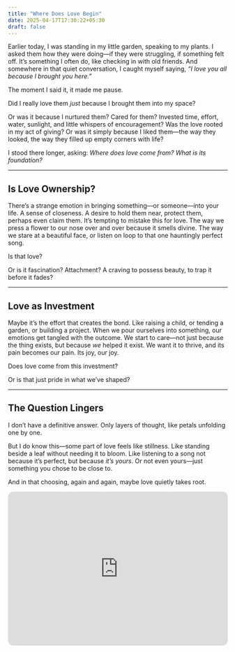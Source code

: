 ```yaml
---
title: "Where Does Love Begin"
date: 2025-04-17T17:30:22+05:30
draft: false
---
```


Earlier today, I was standing in my little garden, speaking to my plants. I asked them how they were doing—if they were struggling, if something felt off. It’s something I often do, like checking in with old friends. And somewhere in that quiet conversation, I caught myself saying, *“I love you all because I brought you here.”*

The moment I said it, it made me pause.

Did I really love them *just* because I brought them into my space?

Or was it because I nurtured them? Cared for them? Invested time, effort, water, sunlight, and little whispers of encouragement? Was the love rooted in my act of giving? Or was it simply because I liked them—the way they looked, the way they filled up empty corners with life?

I stood there longer, asking: *Where does love come from? What is its foundation?*

---

## Is Love Ownership?

There’s a strange emotion in bringing something—or someone—into your life. A sense of closeness. A desire to hold them near, protect them, perhaps even claim them. It’s tempting to mistake this for love. The way we press a flower to our nose over and over because it smells divine. The way we stare at a beautiful face, or listen on loop to that one hauntingly perfect song.

Is that love?

Or is it fascination? Attachment? A craving to possess beauty, to trap it before it fades?

---

## Love as Investment

Maybe it’s the effort that creates the bond. Like raising a child, or tending a garden, or building a project. When we pour ourselves into something, our emotions get tangled with the outcome. We start to care—not just because the thing exists, but because *we* helped it exist. We want it to thrive, and its pain becomes our pain. Its joy, our joy.

Does love come from this investment?

Or is that just pride in what we’ve shaped?

---

## The Question Lingers

I don’t have a definitive answer. Only layers of thought, like petals unfolding one by one.

But I do know this—some part of love feels like stillness. Like standing beside a leaf without needing it to bloom. Like listening to a song not because it’s perfect, but because *it’s yours*. Or not even yours—just something you chose to be close to.

And in that choosing, again and again, maybe love quietly takes root.

<iframe style="border-radius:12px" src="https://open.spotify.com/embed/episode/2U4Dz37CwfFsQLI111ezLS?utm_source=generator" width="100%" height="352" frameBorder="0" allowfullscreen="" allow="autoplay; clipboard-write; encrypted-media; fullscreen; picture-in-picture" loading="lazy"></iframe>

